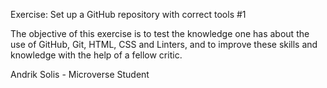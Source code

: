 

Exercise: Set up a GitHub repository with correct tools #1

The objective of this exercise is to test the knowledge one has about the use of GitHub, Git, HTML, CSS and Linters, and to improve these skills and knowledge with the help of a fellow critic.

Andrik Solis - Microverse Student
